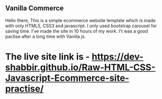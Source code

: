 ## Vanilla Commerce

Hello there,
This is a simple ecommerce website template which is made with only HTML5, CSS3 and javascript. I only used bootstrap carousel for saving time. I've made the site in 10 hours of my work. I't was a good pactise after a long time with Vanilla js.

# The live site link is - https://dev-shabbir.github.io/Raw-HTML-CSS-Javascript-Ecommerce-site-practise/
